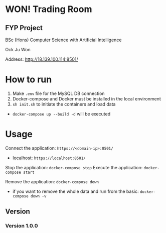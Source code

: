 # WON! Trading Room

## FYP Project

BSc (Hons) Computer Science with Artificial Intelligence

Ock Ju Won

Address: http://18.139.100.114:8501/

# How to run

1. Make `.env` file for the MySQL DB connection
2. Docker-compose and Docker must be installed in the local environment
3. `sh init.sh` to initiate the containers and load data

- `docker-compose up --build -d` will be executed

# Usage

Connect the application: `https://<domain-ip>:8501/`

- localhost: `https://localhost:8501/`

Stop the application: `docker-compose stop`
Execute the application: `docker-compose start`

Remove the application: `docker-compose down`

- if you want to remove the whole data and run from the basic: `docker-compose down -v`

## Version

### Version 1.0.0
